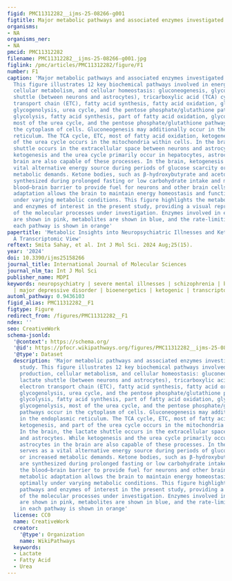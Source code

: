 ```yaml
---
figid: PMC11312282__ijms-25-08266-g001
figtitle: Major metabolic pathways and associated enzymes investigated in the study
organisms:
- NA
organisms_ner:
- NA
pmcid: PMC11312282
filename: PMC11312282__ijms-25-08266-g001.jpg
figlink: /pmc/articles/PMC11312282/figure/F1
number: F1
caption: 'Major metabolic pathways and associated enzymes investigated in the study.
  This figure illustrates 12 key biochemical pathways involved in energy production,
  cellular metabolism, and cellular homeostasis: gluconeogenesis, glycolysis, lactate
  shuttle (between neurons and astrocytes), tricarboxylic acid (TCA) cycle, electron
  transport chain (ETC), fatty acid synthesis, fatty acid oxidation, glycogenesis,
  glycogenolysis, urea cycle, and the pentose phosphate/glutathione pathways. Gluconeogenesis,
  glycolysis, fatty acid synthesis, part of fatty acid oxidation, glycogenesis, glycogenolysis,
  most of the urea cycle, and the pentose phosphate/glutathione pathways occur in
  the cytoplasm of cells. Gluconeogenesis may additionally occur in the endoplasmic
  reticulum. The TCA cycle, ETC, most of fatty acid oxidation, ketogenesis, and part
  of the urea cycle occurs in the mitochondria within cells. In the brain, the lactate
  shuttle occurs in the extracellular space between neurons and astrocytes. While
  ketogenesis and the urea cycle primarily occur in hepatocytes, astrocytes in the
  brain are also capable of these processes. In the brain, ketogenesis serves as a
  vital alternative energy source during periods of glucose scarcity or increased
  metabolic demands. Ketone bodies, such as β-hydroxybutyrate and acetoacetate, are
  synthesized during prolonged fasting or low carbohydrate intake and may cross the
  blood–brain barrier to provide fuel for neurons and other brain cells. This metabolic
  adaptation allows the brain to maintain energy homeostasis and function optimally
  under varying metabolic conditions. This figure highlights the metabolic pathways
  and enzymes of interest in the present study, providing a visual representation
  of the molecular processes under investigation. Enzymes involved in each pathway
  are shown in pink, metabolites are shown in blue, and the rate-limiting enzyme in
  each pathway is shown in orange'
papertitle: 'Metabolic Insights into Neuropsychiatric Illnesses and Ketogenic Therapies:
  A Transcriptomic View'
reftext: Smita Sahay, et al. Int J Mol Sci. 2024 Aug;25(15).
year: '2024'
doi: 10.3390/ijms25158266
journal_title: International Journal of Molecular Sciences
journal_nlm_ta: Int J Mol Sci
publisher_name: MDPI
keywords: neuropsychiatry | severe mental illnesses | schizophrenia | bipolar disorder
  | major depressive disorder | bioenergetics | ketogenic | transcriptomic | bioinformatics
automl_pathway: 0.9436103
figid_alias: PMC11312282__F1
figtype: Figure
redirect_from: /figures/PMC11312282__F1
ndex: ''
seo: CreativeWork
schema-jsonld:
  '@context': https://schema.org/
  '@id': https://pfocr.wikipathways.org/figures/PMC11312282__ijms-25-08266-g001.html
  '@type': Dataset
  description: 'Major metabolic pathways and associated enzymes investigated in the
    study. This figure illustrates 12 key biochemical pathways involved in energy
    production, cellular metabolism, and cellular homeostasis: gluconeogenesis, glycolysis,
    lactate shuttle (between neurons and astrocytes), tricarboxylic acid (TCA) cycle,
    electron transport chain (ETC), fatty acid synthesis, fatty acid oxidation, glycogenesis,
    glycogenolysis, urea cycle, and the pentose phosphate/glutathione pathways. Gluconeogenesis,
    glycolysis, fatty acid synthesis, part of fatty acid oxidation, glycogenesis,
    glycogenolysis, most of the urea cycle, and the pentose phosphate/glutathione
    pathways occur in the cytoplasm of cells. Gluconeogenesis may additionally occur
    in the endoplasmic reticulum. The TCA cycle, ETC, most of fatty acid oxidation,
    ketogenesis, and part of the urea cycle occurs in the mitochondria within cells.
    In the brain, the lactate shuttle occurs in the extracellular space between neurons
    and astrocytes. While ketogenesis and the urea cycle primarily occur in hepatocytes,
    astrocytes in the brain are also capable of these processes. In the brain, ketogenesis
    serves as a vital alternative energy source during periods of glucose scarcity
    or increased metabolic demands. Ketone bodies, such as β-hydroxybutyrate and acetoacetate,
    are synthesized during prolonged fasting or low carbohydrate intake and may cross
    the blood–brain barrier to provide fuel for neurons and other brain cells. This
    metabolic adaptation allows the brain to maintain energy homeostasis and function
    optimally under varying metabolic conditions. This figure highlights the metabolic
    pathways and enzymes of interest in the present study, providing a visual representation
    of the molecular processes under investigation. Enzymes involved in each pathway
    are shown in pink, metabolites are shown in blue, and the rate-limiting enzyme
    in each pathway is shown in orange'
  license: CC0
  name: CreativeWork
  creator:
    '@type': Organization
    name: WikiPathways
  keywords:
  - Lactate
  - Fatty Acid
  - Urea
---
```

